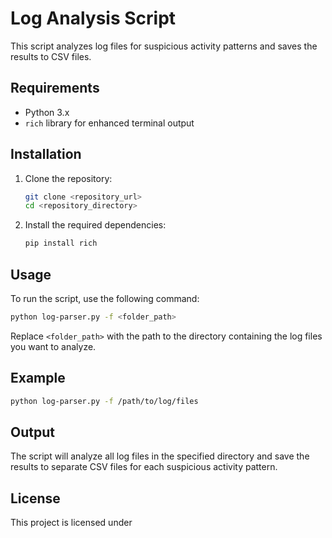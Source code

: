 # Log Analysis Script

This script analyzes log files for suspicious activity patterns and saves the results to CSV files.

## Requirements

- Python 3.x
- `rich` library for enhanced terminal output

## Installation

1. Clone the repository:
    ```sh
    git clone <repository_url>
    cd <repository_directory>
    ```

2. Install the required dependencies:
    ```sh
    pip install rich
    ```

## Usage

To run the script, use the following command:

```sh
python log-parser.py -f <folder_path>
```

Replace `<folder_path>` with the path to the directory containing the log files you want to analyze.

## Example

```sh
python log-parser.py -f /path/to/log/files
```

## Output

The script will analyze all log files in the specified directory and save the results to separate CSV files for each suspicious activity pattern.

## License

This project is licensed under 